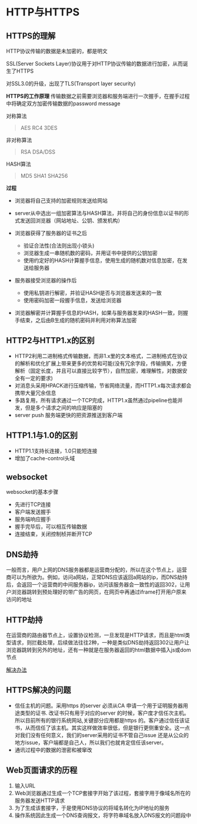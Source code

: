 # HTTP与HTTPS

## HTTPS的理解
HTTP协议传输的数据是未加密的，都是明文

SSL(Server Sockets Layer)协议用于对HTTP协议传输的数据进行加密，从而诞生了HTTPS

对SSL3.0的升级，出现了TLS(Transport layer security)

**HTTPS的工作原理**
传输数据之前需要浏览器和服务端进行一次握手，在握手过程中将确定双方加密传输数据的password message

对称算法
> AES RC4 3DES

非对称算法
> RSA DSA/DSS

HASH算法
> MD5 SHA1 SHA256

**过程**

* 浏览器将自己支持的加密规则发送给网站
* server从中选出一组加密算法与HASH算法，并将自己的身份信息以证书的形式发送回浏览器（网站地址、公钥、颁发机构）
* 浏览器获得了服务器的证书之后

    * 验证合法性(合法则出现小锁头)
    * 浏览器生成一串随机数的密码，并用证书中提供的公钥加密
    * 使用约定好的HASH计算握手信息，使用生成的随机数对信息加密，在发送给服务器
    
* 服务器接受浏览器的操作后

    * 使用私钥进行解密，并验证HASH是否与浏览器发送来的一致
    * 使用密码加密一段握手信息，发送给浏览器
    
* 浏览器解密并计算握手信息的HASH，如果与服务器发来的HASH一致，则握手结束，之后由B生成的随机密码并利用对称算法加密  


## HTTP2与HTTP1.x的区别
* HTTP2利用二进制格式传输数据，而非1.x里的文本格式，二进制格式在协议的解析和优化扩展上带来更多的优势和可能(没有冗余字段，传输搞笑，方便解析（固定长度，并且可以直接比较字节），自然加密，难理解性，对数据安全有一定的要求)
* 对消息头采用HPACK进行压缩传输，节省网络流量，而HTTP1.x每次请求都会携带大量冗余信息
* 多路复用，所有请求通过一个TCP完成，HTTP1.x虽然通过pipeline也能并发，但是多个请求之间的响应是阻塞的
* server push 服务端更快的把资源推送到客户端


## HTTP1.1与1.0的区别
* HTTP1.1支持长连接，1.0只能短连接
* 增加了cache-control头域


## websocket
websocket的基本步骤

* 先进行TCP连接
* 客户端发送握手
* 服务端响应握手
* 握手完毕后，可以相互传输数据
* 连接结束，关闭控制桢并断开TCP

## DNS劫持
一般而言，用户上网的DNS服务器都是运营商分配的，所以在这个节点上，运营商可以为所欲为。例如，访问a网站，正常DNS应该返回a网站的ip，而DNS劫持后，会返回一个运营商的中间服务器ip，访问该服务器会一致性的返回302，让用户浏览器跳转到预处理好的带广告的网页，在网页中再通过iframe打开用户原来访问的地址

## HTTP劫持

在运营商的路由器节点上，设置协议检测，一旦发现是HTTP请求，而且是html类型请求，则拦截处理，后续做法往往2种，一种是类似DNS劫持返回302让用户让浏览器跳转到另外的地址，还有一种就是在服务器返回的html数据中插入js或dom节点

[解决办法](http://www.cnblogs.com/kenkofox/p/4919668.html)

## HTTPS解决的问题
* 信任主机的问题。采用https 的server 必须从CA 申请一个用于证明服务器用途类型的证书. 改证书只有用于对应的server 的时候，客户度才信任次主机。所以目前所有的银行系统网站,关键部分应用都是https 的。客户通过信任该证书，从而信任了该主机。其实这样做效率很低，但是银行更侧重安全。这一点对我们没有任何意义，我们的server采用的证书不管自己issue 还是从公众的地方issue，客户端都是自己人，所以我们也就肯定信任该server。
* 通讯过程中的数据的泄密和被窜改



## Web页面请求的历程

1. 输入URL
2. Web浏览器通过生成一个TCP套接字开始了该过程，套接字用于像域名所在的服务器发送HTTP请求
3. 为了生成该套接字，于是使用DNS协议的将域名转化为IP地址的服务
4. 操作系统因此生成一个DNS查询报文，将字符串域名放入DNS报文的问题段中



